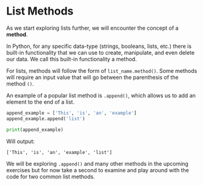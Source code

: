 # List Methods

As we start exploring lists further, we will encounter the concept of a **method**.

In Python, for any specific data-type (strings, booleans, lists, etc.) there is built-in functionality that we can use to create, manipulate, and even delete our data. We call this built-in functionality a method.

For lists, methods will follow the form of `list_name.method()`. Some methods will require an input value that will go between the parenthesis of the method `()`.

An example of a popular list method is `.append()`, which allows us to add an element to the end of a list.

```python
append_example = ['This', 'is', 'an', 'example']
append_example.append('list')

print(append_example)
```

Will output:

```
['This', 'is', 'an', 'example', 'list']
```

We will be exploring `.append()` and many other methods in the upcoming exercises but for now take a second to examine and play around with the code for two common list methods.